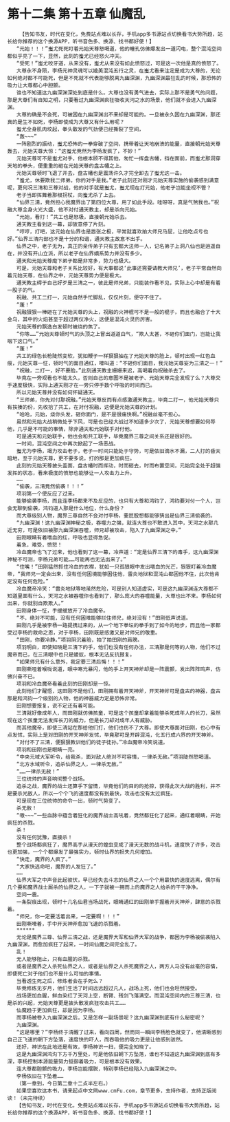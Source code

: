 # 第十二集 第十五章 仙魔乱
        【告知书友，时代在变化，免费站点难以长存，手机app多书源站点切换看书大势所趋，站长给你推荐的这个换源APP，听书音色多、换源、找书都好使！】
       “元始！！！”蚩尤死死盯着元始天尊怒喝道，他的瞳孔仿佛爆发出一道闪电，整个混沌空间都似乎亮了一下，显然，此刻的蚩尤已经怒火冲天。
       “受死！”蚩尤咬牙道，从来没有，蚩尤从来没有如此愤怒过，可是这一次他是真的愤怒了。
       大尊永不身陨，李杨元神灵魂可以媲美混沌五行之灵，在蚩尤看来注定是成为大尊的，无论如何绝对都不可能死，但是不死就不代表能够脱离九幽深渊，九幽深渊最狂乱的时候，那恐怖的吸力让大尊都心中胆颤。
       谁也不知道这九幽深渊深处到底是什么。大尊也没有勇气进去，实际上那不是勇气的问题，那是大尊们有自知之明，只要看过九幽深渊疯狂吸收天河之水的场景，他们就不会进入九幽深渊。
       大尊的确是不会死，可被困在九幽深渊出不来却是可能的。一旦被永久困在九幽深渊，那还真的是生不如死，李杨即使成为大尊又有什么用呢？
       蚩尤全身肌肉坟起，拳头散发的气劲便已经撕裂了空间，
       “轰~~~”
       一阵剧烈的振动，蚩尤恐怖的一拳穿破了空间，携带着让天地崩溃的能量，直接朝元始天尊轰去，元始天尊大惊：“这蚩尤竟然为李杨发疯了，不妙！”
       元始天尊可不是蚩尤对手，他根本顾不得其他，匆忙一挥盘古幡，挡在面前，而蚩尤那洞穿天地的拳头，便重重的砸在元始天尊的盘古幡之上。
       元始天尊顿时飞退了开去，盘古幡也是震荡许久才完全卸去了蚩尤这一击。
       “蚩尤，休要欺我二师弟，你的对手是我。”老子此刻还对刚才元始天尊实施的偷袭感到满意呢，更何况三清和三尊对战，他的对手就是蚩尤，蚩尤现在打元始，他老子岂能坐视不管？
       老子当即挥舞着那根拐杖，向蚩尤杀了上去。
       “仙界三清，竟然担心我魔界出了第四位大尊，用了如此手段。哇呀呀，真是气煞我也。”祝融大尊全身火光大盛，他不对付通天教主，却是杀向元始。
       “元始，看打！”共工也是怒极，直接朝元始杀去。
       通天教主看到这一幕，却故意停了片刻。
       “哼哼，打吧，这元始在仙界也是嚣张之极，平常就喜欢拍大师兄马屁，让他吃点亏也好。”仙界三清内部也不是十分的和谐，通天教主故意不出手。
       仙界之中，老子无为，真正的亲传弟子只有玄都大法师一人，记名弟子上洞八仙也是逍遥自在，并没有开山立派，所以老子在仙界嫡系势力并没有多少。
       通天和元始天尊麾下弟子都是非常多，势力也极大。
       可是，元始天尊和老子关系比较好，有大事都说‘此事还需要请教大师兄’，老子平常自然向着元始天尊，在仙界之中，元始天尊势力便是极大。
       通天教主碍于自己好歹是三清之一，彼此是师兄弟，只能装作看不见，实际上心中却是有着一股子的气。
       祝融、共工二打一，元始自然手忙脚乱，仅仅片刻，便守不住了。
       “蓬！”
       祝融狠狠一棒砸在了元始天尊的头上，祝融的火神棍可不是一般的棍子，而且也融合了十大金乌，其中的火焰甚至于超过两仪净火，这便是混沌火灵的厉害。
       元始天尊的飘逸白发顿时被烧的焦了。
       “你等……”元始天尊顿时气的头顶之上冒出道道白气，“欺人太甚，不砸你们面门，岂能让我咽下这口气。”
       “蓬！”
       共工的绿色长枪陡然变软，犹如鞭子一样狠狠抽在了元始天尊的脸上，顿时出现一红色血痕，元始天尊一怔，顿时气的面目通红，嚎叫道：“不砸你们面目，我元始天尊妄为三清之一！”
       “祝融，二打一，好不要脸。”此刻通天教主姗姗来迟，高喝着向祝融杀去了。
       毕竟在一旁观看也不能太久，否则自己的意图不是被老子、元始天尊完全发现了么？大尊交手速度极快，实际上通天刚才在一旁只停手数个呼吸的时间而已。
       所以元始天尊并没有如何怀疑通天。
       “三师弟，你先对付那祝融。”元始天尊反而有点感激通天教主，毕竟二打一，他元始天尊只有挨揍的份，先收拾了共工，在对付祝融，这便是元始天尊的计划。
       “哈哈，元始，烧你头发，砸你面门，是不是很痛快啊。”祝融丝毫不担心。
       虽然和元始大战稍微处于下风，可是也已经大战过不知道多少次了，元始天尊想要如何辱他，几乎是不可能的事情，除非通天和元始联手对付他。
       可是通天和元始联手，他也会和共工联手，毕竟魔界三尊之间关系还是很好的。
       一时间，混沌空间之中再次掀起了一场恶战。
       蚩尤为李杨，竭力攻击老子，老子一时间只能处于守势，可是依旧滴水不漏，二人打的昏天暗地，至于元始天尊，更不要多说，打的那是更加疯狂。
       此刻的元始天尊披头盖面，盘古幡时而挥动，时而砸去，时而布置空间，元始完全处于超强发挥的状态，看来极度的愤怒也能够让一人攻击力上升。
       ……
       “偷袭，三清竟然偷袭！！！”
       项羽第一个便反应了过来。
       能够偷袭李杨，而且连李杨都来不及反应的，也只有大尊和鸿钧了，鸿钧要对付一个人，岂会无聊到偷袭，鸿钧道人那是什么地位，什么身份？
       而大尊级别人物，魔界三尊自然不会对付李杨，要屁股想都能够猜出是仙界三清偷袭的。
       “九幽深渊！这九幽深渊神秘之极，吞噬力之强，就连大尊也不敢进入其中，天河之水那几近无穷，可是依旧被那九幽深渊吞噬，师兄却被攻击，陷入了九幽深渊之中。”
       田刚眼睛有着嗜血的红，呼吸也显得急促。
       着急，难受，愤怒！
       冷血魔帝也飞了过来，他也看到了这一幕，冷声道：“定是仙界三清下的毒手，这九幽深渊神秘不可测，李杨兄弟可能……可能再也无法出来了。”
       “住嘴！”田刚猛然抓住冷血的衣襟，犹如一只孤狼眼中发出嗜血的光芒，狠狠盯着冷血魔帝，“我师兄一定会出来，没有任何困境能够困住他，雷炎地狱和混沌山都困他不住，此次他肯定没有任何危险。”
       冷血魔帝冷笑：“雷炎地狱等地虽然危险，可是别人知道虚实，可是这九幽深渊连大尊都不知道里面有什么，天河之水被吞噬你也看到了，那么庞大的吞噬能量，大尊也出不来。李杨如何出来，你就别自欺欺人。”
       田刚身体一怔，手缓缓放开了冷血魔帝。
       “不，绝对不可能，没有任何困难能够拦住师兄，绝对没有！”田刚低声说道。
       田刚几乎是被李杨一路提携过来的，从一个地下拳坛的拳手到了如今的地步，而且他一家都受过李杨的救命之恩，对于李杨，田刚既是感激又是对师兄的敬重。
       “田刚，你要冷静。”项羽阴沉着脸，拍了拍田刚的肩膀。
       项羽明白，即使知晓是三清下的手，他们也没有任何办法，三清那是何等的人物，他们不过魔帝而已，在三清眼中也只是蝼蚁，根本无法反抗报复。
       “如果师兄有什么意外，我定要三清后悔！！！”
       田刚嘶哑着喉咙说道，眼中寒光暴闪，他的手上开天神斧却是一阵震颤，发出阵阵鸣声，仿佛兴奋不已。
       项羽和冷血魔帝看着此刻的田刚却是一惊。
       此刻他们才醒悟，这田刚不是他们，田刚拥有着开天神斧，开天神斧可是盘古的神器，盘古那是和鸿钧一个级别的人物，他的神器威力定是恐怖非常。
       田刚想要报复，说不定还有着可能。
       三清就好像成年人，而田刚就仿佛孩童，可是这个孩童却拿着能够杀死成年人的长刀，虽然现在这个孩童无法发挥长刀的威力，但是长刀却对成年人有威胁。
       而其他魔帝，即使三清站在那给他们打，他们也伤不了大尊。即使大尊面对田刚，也心中有点发怵，实际上是对田刚的开天神斧发怵，毕竟那可是开辟混沌，化五行成六界的开天神斧。
       “对付不了三清，便狠狠教训他们的徒子徒孙。”冷血魔帝冷笑说道。
       项羽和田刚也是眼睛一亮。
       “中央元域大军听令，给我杀，面对敌人绝对不可容情，一律杀无赦。”项羽陡然怒喝道。
       “北方水域听令，追杀仙界之人，一律杀无赦。”
       “……一律杀无赦！”
       三位统帅的声音响彻整个战场。
       追杀之战，魔界的战士还算手下留情，毕竟他们的目的的抢掠，获得此次大战的胜利，并不是要杀光敌人，所以一个个飞的速度都没有到最快，攻击也没有太过疯狂。
       可是现在三位统帅的命令一出，顿时气势变了。
       杀无赦！
       “嗷~~~”一些血脉中蕴含着狂化的魔界战士高吼着，竟然都狂化了起来，通红着眼睛，开始疯狂的杀戮。
       杀！
       没有任何犹豫，直接杀！
       整个战场都疯狂了，魔界高手从漫天的蝗虫变成了漫天无数的战斗机，速度快了许多，攻击也更加强，一个个都爆发了最强实力，顿时仙界的损失几何增加。
       “快走，魔界的人疯了。”
       “大家快逃命吧，魔界的人发狂了。”
       ……
       仙界大军之中声音此起彼伏，早已经失去斗志的仙界之人一个个用最快的速度逃离，偶尔有几个要和魔界战士厮杀的仙界之人，一下子就被一拥而上的魔界之人给杀的干干净净。
       空间一震。
       一条裂痕出现，顿时十几名仙君当场战死，眼睛通红的田刚单手握着开天神斧，肆意的杀戮着。
       “师兄，你一定要活着出来，一定要啊！！！”
       田刚嘶嚎着，手中开天神斧愈加飞速的杀戮着。
       ******
       无论是魔界三尊、仙界三清之战，还是魔界大军和仙界大军的战争，都因为李杨被偷袭陷入九幽深渊，而愈加疯狂了起来，一时间仙魔之间完全乱了。
       乱！
       无人能够阻止，只有血腥的杀戮。
       或者是魔界之人杀死仙界之人，或者是仙界之人杀死魔界之人，两方人马没有丝毫的容情，即使死亡对于他们也不是什么可怕的事情。
       当看透生死之后，修炼者会在乎死么？
       毕竟修炼无岁月，他们生活了时间远远超过凡人，战场上死，他们也会坦然接受。
       战场更加血腥，鲜血染红了天河上空，断臂、残剑飞落满空。而混沌空间内的三尊三清，也是杀的兴起，元始天尊更是披头散发疯狂攻击共工……
       仙魔趋于更加疯狂，却是因为李杨。
       而李杨被卷入九幽深渊之后，又是怎样一副场景呢？这九幽深渊到底有什么秘密呢？
       九幽深渊。
       “这是哪里？”李杨终于清醒了过来，看向四周，然而同一瞬间李杨脸色就变了，他清晰感到自己正飞速的朝下方坠落，速度快的吓人，而吞吸他的吸力更是让他感到骇然。
       还好，神识在此地还是有效，李杨神识一扫，便完全知晓了。
       这是九幽深渊鸿沟下方千万里处，可是他依旧朝下方坠落，谁也不知道这九幽深渊到底有多深，李杨控制本源能量努力抵御着吸力，可是根本没有效果。
       连大尊都胆颤的吸力，李杨岂能摆脱，特别李杨已经陷入九幽深渊之中。
       李杨依旧在下坠着……
       （第一章到，今日第二章十二点半左右。）
       如果您喜欢这本书，请来起点中文网www.cmFu.com，章节更多，支持作者，支持正版阅读！（未完待续）
       【告知书友，时代在变化，免费站点难以长存，手机app多书源站点切换看书大势所趋，站长给你推荐的这个换源APP，听书音色多、换源、找书都好使！】